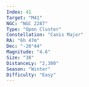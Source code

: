 ```yaml
---
Index: 41
Target: "M41"
NGC: "NGC 2287"
Type: "Open Cluster"
Constellation: "Canis Major"
RA: "6h 47m"
Dec: "-20°44"
Magnitude: "4.6"
Size: "38"
DistanceLy: "2,300"
Season: "Winter"
Difficulty: "Easy"
---
```

